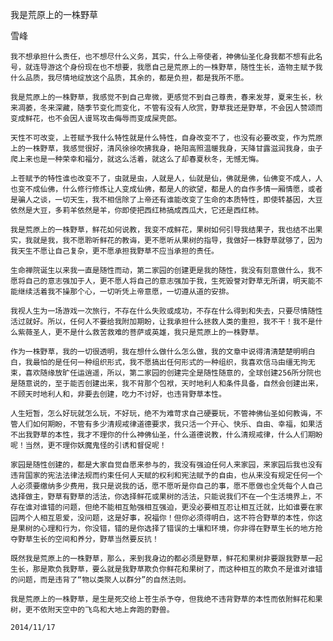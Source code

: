 我是荒原上的一株野草

雪峰


    我不想承担什么责任，也不想尽什么义务，其实，什么上帝使者，神佛仙圣化身我都不想有此名号，就连导游这个身份现在也不想要，我愿自己是荒原上的一株野草，随性生长，造物主赋予我什么品质，我尽情地绽放这个品质，其余的，都是负担，都是我所不愿。

    我是荒原上的一株野草，我感觉不到自己卑微，更感觉不到自己尊贵，春来发芽，夏来生长，秋来凋萎，冬来深藏，随季节变化而变化，不管有没有人欣赏，野草我还是野草，不会因人赞颂而变成鲜花，也不会因人谩骂攻击侮辱而变成屎壳郎。

    天性不可改变，上苍赋予我什么特性就是什么特性，自身改变不了，也没有必要改变，作为荒原上的一株野草，我感觉很好，清风徐徐吹拂我身，艳阳高照温暖我身，天降甘露滋润我身，虫子爬上来也是一种荣幸和福分，就这么活着，就这么了却春夏秋冬，无憾无悔。

    上苍赋予的特性谁也改变不了，虫就是虫，人就是人，仙就是仙，佛就是佛，仙佛变不成人，人也变不成仙佛，什么修行修炼让人变成仙佛，都是人的欲望，都是人的自作多情一厢情愿，或者是骗人之谈，一切天生，我不相信除了上帝还有谁能改变了生命的本质特性，即使转基因，大豆依然是大豆，多莉羊依然是羊，你即使把西红柿搞成西瓜大，它还是西红柿。

    我是荒原上的一株野草，鲜花如何说教，我变不成鲜花，果树如何引导我结果子，我也结不出果实，我就是我，我不愿聆听鲜花的教诲，更不愿听从果树的指导，我做好一株野草就够了，因为我天生不愿让自己复杂，更不愿承担我野草不应当承担的责任。

    生命禅院诞生以来我一直是随性而动，第二家园的创建更是我的随性，我没有刻意做什么，我不愿将自己的意志强加于人，更不愿人将自己的意志强加于我，生死毁誉对野草无所谓，明天能不能继续活着我不操那个心，一切听凭上帝意愿，一切遵从道的安排。

    我视人生为一场游戏一次旅行，不存在什么失败或成功，不存在什么得到和失去，只要尽情随性活过就好。所以，任何人不要给我附加期盼，让我承担什么拯救人类的重担，我不干！我不是什么紫薇圣人，更不是什么救苦救难的菩萨或英雄，我只是荒原上的一株野草。

    作为一株野草，我的一切很透明，我在想什么做什么怎么做，我的文章中说得清清楚楚明明白白，我最怕的是任何一种组织形式，我不愿搞出任何形式的一种组织，我喜欢信马由缰无拘无束，喜欢随缘放旷任运逍遥，所以，第二家园的创建完全是随性随意的，全球创建256所分院也是随意说的，至于能否创建出来，我不背那个包袱，天时地利人和条件具备，自然会创建出来，不顾天时地利人和，非要去创建，吃力不讨好，也违背野草本性。

    人生短暂，怎么好玩就怎么玩，不好玩，绝不为难苛求自己硬要玩，不管神佛仙圣如何教诲，不管人们如何期盼，不管有多少清规戒律道德要求，我只活一个开心、快乐、自由、幸福，如果活不出我野草的本性，我才不理你的什么神佛仙圣，什么道德说教，什么清规戒律，什么人们期盼呢！当然，更不理你妖魔鬼怪的引诱和督促呢！

    家园是随性创建的，都是大家自觉自愿来参与的，我没有强迫任何人来家园，来家园后我也没有违背国家的宪法法律法规而约束任何人天赋的权利和宪法赋予的自由，也从来没有规定任何一个人必须要缴纳多少费用，我只是说我的话，愿不愿听是你自己的事，愿不愿做也全凭每个人自己选择做主，野草有野草的活法，你选择鲜花或果树的活法，只能说我们不在一个生活境界上，不存在谁对谁错的问题，但绝不能相互勉强相互强迫，更没必要相互忍让相互迁就，比如谁要在家园两个人相互恩爱，没问题，这是好事，祝福你！但你必须得明白，这不符合野草的本性，你这是果树的心理和行为，你没错，错的是你选择了错误的土壤和环境，你非得在野草生长的地方抢夺野草生长的空间和养分，野草当然要反抗！

    既然我是荒原上的一株野草，那么，来到我身边的都必须是野草，鲜花和果树非要跟我野草一起生长，那是欺负我野草，要么就是我野草欺负你鲜花和果树了，而这种相互的欺负不是谁对谁错的问题，而是违背了“物以类聚人以群分”的自然法则。

    我是荒原上的一株野草，是生是死交给上苍生杀予夺，但我绝不违背野草的本性而依附鲜花和果树，更不依附天空中的飞鸟和大地上奔跑的野兽。

    2014/11/17



